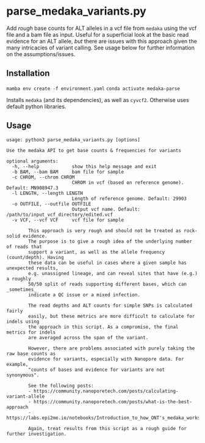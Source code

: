 # parse_medaka_variants.py

Add _rough_ base counts for ALT alleles in a vcf file from `medaka` using the vcf file and a bam file as input. Useful for a superficial look at the basic read evidence for an ALT allele, _but_ there are issues with this approach given the many intricacies of variant calling. See usage below for further information on the assumptions/issues.

## Installation

`mamba env create -f environment.yaml`
`conda activate medaka-parse`

Installs `medaka` (and its dependencies), as well as `cyvcf2`. Otherwise uses default python libraries.

## Usage

```
usage: python3 parse_medaka_variants.py [options]

Use the medaka API to get base counts & frequencies for variants

optional arguments:
  -h, --help            show this help message and exit
  -b BAM, --bam BAM     bam file for sample
  -c CHROM, --chrom CHROM
                        CHROM in vcf (based on reference genome). Default: MN908947.3
  -l LENGTH, --length LENGTH
                        Length of reference genome. Default: 29903
  -o OUTFILE, --outfile OUTFILE
                        Output vcf name. Default: /path/to/input_vcf_directory/edited.vcf
  -v VCF, --vcf VCF     vcf file for sample

        This approach is very rough and should not be treated as rock-solid evidence.
        The purpose is to give a rough idea of the underlying number of reads that
        support a variant, as well as the allele frequency (count/depth). Having
        these data can be useful in cases where a given sample has unexpected results,
        e.g. unassigned lineage, and can reveal sites that have (e.g.) a roughly
        50/50 split of reads supporting different bases, which can _sometimes_
        indicate a QC issue or a mixed infection.

        The read depths and ALT counts for simple SNPs is calculated fairly
        easily, but these metrics are more difficult to calculate for indels using
        the approach in this script. As a compromise, the final metrics for indels
        are averaged across the span of the variant.

        However, there are problems associated with purely taking the raw base counts as
        evidence for variants, especially with Nanopore data. For example,
        "counts of bases and evidence for variants are not synonymous".

        See the following posts:
        - https://community.nanoporetech.com/posts/calculating-variant-allele
        - https://community.nanoporetech.com/posts/what-is-the-best-approach
        - https://labs.epi2me.io/notebooks/Introduction_to_how_ONT's_medaka_works.html

        Again, treat results from this script as a rough guide for further investigation.
```
